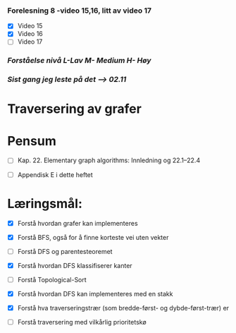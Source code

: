 ### Forelesning 8 -video 15,16, litt av video 17
-   [x] Video 15 
-   [x] Video 16
-   [ ] Video 17 
  
### _Forståelse nivå L-Lav M- Medium H- Høy_

### _Sist gang jeg leste på det --> 02.11_

# **Traversering av grafer**

# Pensum

- [ ] Kap. 22. Elementary graph algorithms: Innledning og 22.1–22.4

- [ ] Appendisk E i dette heftet

# **Læringsmål:**

- [x] Forstå hvordan grafer kan implementeres

- [x] Forstå BFS, også for å finne korteste vei uten vekter

- [ ] Forstå DFS og parentesteoremet

- [x] Forstå hvordan DFS klassifiserer kanter

- [ ] Forstå Topological-Sort

- [x] Forstå hvordan DFS kan implementeres med
en stakk

- [x] Forstå hva traverseringstrær (som bredde-først- og dybde-først-trær) er

- [ ] Forstå traversering med vilkårlig prioritetskø 


